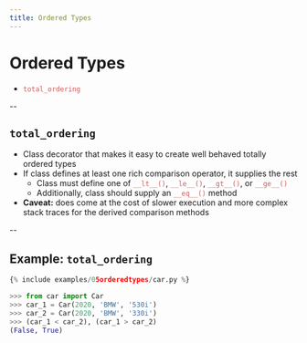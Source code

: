 ```yaml
---
title: Ordered Types
---
```


# Ordered Types
- <span style="color:indianred">`total_ordering`</span>

--

## `total_ordering`

- Class decorator that makes it easy to create well behaved totally ordered types
- If class defines at least one rich comparison operator, it supplies the rest
  - Class must define one of <span style="color:indianred">`__lt__()`</span>, <span style="color:indianred">`__le__()`</span>, <span style="color:indianred">`__gt__()`</span>, or <span style="color:indianred">`__ge__()`</span>
  - Additionally, class should supply an <span style="color:indianred">`__eq__()`</span> method
- **Caveat:** does come at the cost of slower execution and more complex stack traces for the derived comparison methods

--

## Example: `total_ordering`

```python
{% include examples/05orderedtypes/car.py %}
```
```python
>>> from car import Car
>>> car_1 = Car(2020, 'BMW', '530i')
>>> car_2 = Car(2020, 'BMW', '330i')
>>> (car_1 < car_2), (car_1 > car_2)
(False, True)
```
